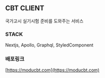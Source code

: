 ## CBT CLIENT

국가고시 실기시험 준비를 도와주는 서비스

### STACK

Nextjs, Apollo, Graphql, StyledComponent

### 배포링크
[https://moducbt.com](https://moducbt.com)
